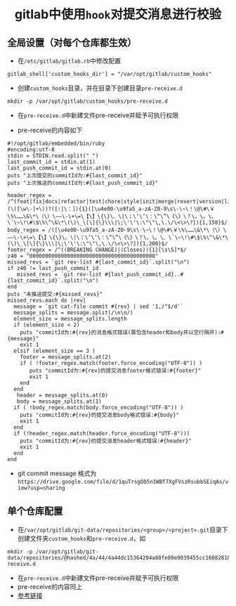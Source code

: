 # <center>gitlab中使用``hook``对提交消息进行校验</center>

## 全局设置（对每个仓库都生效）

- 在``/etc/gitlab/gitlab.rb``中修改配置

```
gitlab_shell['custom_hooks_dir'] = "/var/opt/gitlab/custom_hooks"
```

- 创建``custom_hooks``目录，并在目录下创建目录``pre-receive.d``
```
mkdir -p /var/opt/gitlab/custom_hooks/pre-receive.d
```

- 在``pre-receive.d``中新建文件pre-receive并赋予可执行权限

- pre-receive的内容如下

```
#!/opt/gitlab/embedded/bin/ruby
#encoding:utf-8
stdin = STDIN.read.split(" ")
last_commit_id = stdin.at(1)
last_push_commit_id = stdin.at(0)
puts "上次提交的commitId为:#{last_commit_id}"
puts "上次推送的commitId为:#{last_push_commit_id}"

header_regex = /^(feat|fix|docs|refactor|test|chore|style|init|merge|revert|version|license|dependency|conf|database|drop|deprecated|performance|context|wip)(\([\w\-]+\))?([:|\：]){1}([\u4e00-\u9fa5_a-zA-Z0-9\s\·\~\！\@\#\￥\%\……\&\*\（\）\——\-\+\=\【\】\{\}\、\|\；\‘\’\：\“\”\《\》\？\，\。\、\`\~\!\#\$\%\^\&\*\(\)\_\[\]{\}\\\|\;\'\'\:\"\"\,\.\/\<\>\?]){1,150}$/
body_regex = /([\u4e00-\u9fa5_a-zA-Z0-9\s\·\~\！\@\#\￥\%\……\&\*\（\）\——\-\+\=\【\】\{\}\、\|\；\‘\’\：\“\”\《\》\？\，\。\、\`\~\!\#\$\%\^\&\*\(\)\_\[\]{\}\\\|\;\'\'\:\"\"\,\.\/\<\>\?]){1,200}$/
footer_regex = /^((BREAKING CHANGE)|(Closes)){1}[\s\S]*$/
z40 = "0000000000000000000000000000000000000000"
missed_revs = `git rev-list #{last_commit_id}`.split("\n")
if z40 != last_push_commit_id
   missed_revs = `git rev-list #{last_push_commit_id}..#{last_commit_id}`.split("\n")
end 
puts "未推送提交:#{missed_revs}"
missed_revs.each do |rev|
  message = `git cat-file commit #{rev} | sed '1,/^$/d'`
  message_splits = message.split(/\n\n/)
  element_size = message_splits.length
  if (element_size < 2)
    puts "commitId为:#{rev}的消息格式错误(需包含header和body并以空行隔开):#{message}"
    exit 1
  elsif (element_size == 3 )
    footer = message_splits.at(2)
    if ( !footer_regex.match(footer.force_encoding("UTF-8")) )
       puts "commitId为:#{rev}的提交消息footer格式错误:#{footer}"
       exit 1
    end
  end
   header = message_splits.at(0)
   body = message_splits.at(1)
  if ( !body_regex.match(body.force_encoding("UTF-8")) )
    puts "commitId为:#{rev}的提交消息body格式错误:#{body}"
    exit 1
  end
  if (!header_regex.match(header.force_encoding("UTF-8")))
    puts "commitId为:#{rev}的提交消息header格式错误:#{header}"
    exit 1
  end
end
```
- git commit message 格式为``https://drive.google.com/file/d/1quTrsgOb5n1WBf7XgFVszRsubbSEiqAs/view?usp=sharing``
## 单个仓库配置
- 在``/var/opt/gitlab/git-data/repositories/<group>/<project>.git``目录下创建文件夹``custom_hooks``和``pre-receive.d``，如

```
mkdir -p /var/opt/gitlab/git-data/repositories/@hashed/4a/44/4a44dc15364204a80fe80e9039455cc1608281820fe2b24f1e5233ade6af1dd5.git/custom_hooks/pre-receive.d
```

- 在``pre-receive.d``中新建文件pre-receive并赋予可执行权限
- pre-receive的内容同上
- [参考链接](https://docs.gitlab.com/ee/administration/custom_hooks.html)
